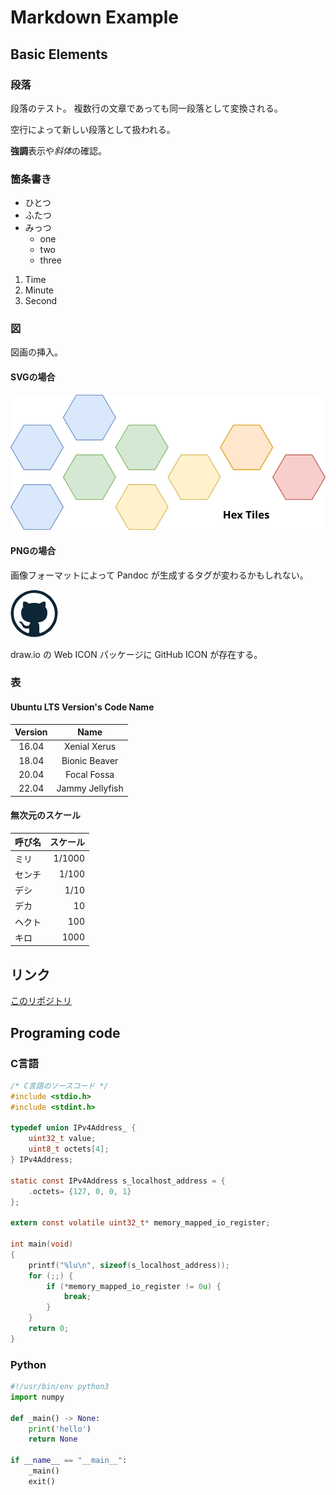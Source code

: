 # Markdown Example

## Basic Elements

### 段落

段落のテスト。
複数行の文章であっても同一段落として変換される。

空行によって新しい段落として扱われる。

**強調**表示や*斜体*の確認。

### 箇条書き

- ひとつ
- ふたつ
- みっつ
  - one
  - two
  - three

1. Time
2. Minute
3. Second

### 図

図画の挿入。

#### SVGの場合

![SVG Hex Tile Figure](./figs/hex.svg "Hex")

#### PNGの場合

画像フォーマットによって Pandoc が生成するタグが変わるかもしれない。

![GitHub ICON by PNG](./figs/github-icon.png "GitHub ICON")

draw.io の Web ICON パッケージに GitHub ICON が存在する。

### 表

#### Ubuntu LTS Version's Code Name

|Version|Name|
|:--:|:--:|
| 16.04 | Xenial Xerus |
| 18.04 | Bionic Beaver |
| 20.04 | Focal Fossa |
| 22.04 | Jammy Jellyfish |

#### 無次元のスケール

|呼び名| スケール|
|:--|--:|
|ミリ| 1/1000|
|センチ| 1/100|
|デシ| 1/10|
|デカ| 10|
|ヘクト| 100|
|キロ| 1000|

## リンク

[このリポジトリ](https://github.com/lotcarnage/pandoc-markdown-to-html-template)

## Programing code

### C言語

```c
/* C言語のソースコード */
#include <stdio.h>
#include <stdint.h>

typedef union IPv4Address_ {
    uint32_t value;
    uint8_t octets[4];
} IPv4Address;

static const IPv4Address s_localhost_address = {
    .octets= {127, 0, 0, 1}
};

extern const volatile uint32_t* memory_mapped_io_register;

int main(void)
{
    printf("%lu\n", sizeof(s_localhost_address));
    for (;;) {
        if (*memory_mapped_io_register != 0u) {
            break;
        }
    }
    return 0;
}
```

### Python

```python
#!/usr/bin/env python3
import numpy

def _main() -> None:
    print('hello')
    return None

if __name__ == "__main__":
    _main()
    exit()
```
